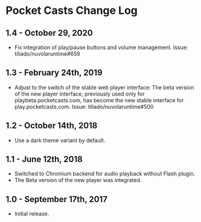Pocket Casts Change Log
=======================

1.4 - October 29, 2020
----------------------

 * Fix integration of play/pause buttons and volume management. Issue: tiliado/nuvolaruntime#659

1.3 - February 24th, 2019
-------------------------

 * Adjust to the switch of the stable web player interface: The beta version of the new player interface,
   previously used only for playbeta.pocketcasts.com, has become the new stable interface for play.pocketcasts.com.
   Issue: tiliado/nuvolaruntime#500

1.2 - October 14th, 2018
------------------------

  * Use a dark theme variant by default.

1.1 - June 12th, 2018
---------------------

  * Switched to Chromium backend for audio playback without Flash plugin.
  * The Beta version of the new player was integrated.

1.0 - September 17th, 2017
-----------------------

  * Initial release.
